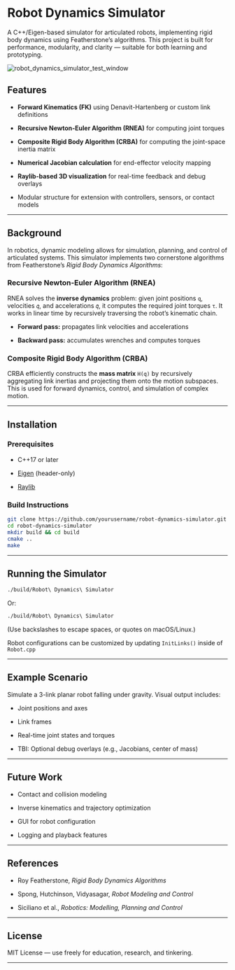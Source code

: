 # Robot Dynamics Simulator

A C++/Eigen-based simulator for articulated robots, implementing rigid body dynamics using Featherstone’s algorithms. This project is built for performance, modularity, and clarity — suitable for both learning and prototyping.

![robot_dynamics_simulator_test_window](https://github.com/user-attachments/assets/48e38236-f7ae-42fd-b94f-dd726ace0356)

## Features

- **Forward Kinematics (FK)** using Denavit-Hartenberg or custom link definitions
    
- **Recursive Newton-Euler Algorithm (RNEA)** for computing joint torques
    
- **Composite Rigid Body Algorithm (CRBA)** for computing the joint-space inertia matrix
    
- **Numerical Jacobian calculation** for end-effector velocity mapping
    
- **Raylib-based 3D visualization** for real-time feedback and debug overlays
    
- Modular structure for extension with controllers, sensors, or contact models
    

---

## Background

In robotics, dynamic modeling allows for simulation, planning, and control of articulated systems. This simulator implements two cornerstone algorithms from Featherstone’s _Rigid Body Dynamics Algorithms_:

### Recursive Newton-Euler Algorithm (RNEA)

RNEA solves the **inverse dynamics** problem: given joint positions `q`, velocities `𝑞̇`, and accelerations `𝑞̈`, it computes the required joint torques `τ`. It works in linear time by recursively traversing the robot’s kinematic chain.

- **Forward pass:** propagates link velocities and accelerations
    
- **Backward pass:** accumulates wrenches and computes torques
    

### Composite Rigid Body Algorithm (CRBA)

CRBA efficiently constructs the **mass matrix** `H(q)` by recursively aggregating link inertias and projecting them onto the motion subspaces. This is used for forward dynamics, control, and simulation of complex motion.

---

## Installation

### Prerequisites

- C++17 or later
    
- [Eigen](https://eigen.tuxfamily.org/) (header-only)
    
- [Raylib](https://www.raylib.com/)
    

### Build Instructions

```bash
git clone https://github.com/yourusername/robot-dynamics-simulator.git
cd robot-dynamics-simulator
mkdir build && cd build
cmake ..
make
```

---

## Running the Simulator

```bash
./build/Robot\ Dynamics\ Simulator
```

Or:

```bash
./build/Robot\ Dynamics\ Simulator
```

(Use backslashes to escape spaces, or quotes on macOS/Linux.)

Robot configurations can be customized by updating `InitLinks()` inside of `Robot.cpp`


---

## Example Scenario

Simulate a 3-link planar robot falling under gravity. Visual output includes:

- Joint positions and axes
    
- Link frames
    
- Real-time joint states and torques
    
- TBI: Optional debug overlays (e.g., Jacobians, center of mass)
    

---

## Future Work

- Contact and collision modeling
    
- Inverse kinematics and trajectory optimization
    
- GUI for robot configuration
    
- Logging and playback features
    

---

## References

- Roy Featherstone, _Rigid Body Dynamics Algorithms_
    
- Spong, Hutchinson, Vidyasagar, _Robot Modeling and Control_
    
- Siciliano et al., _Robotics: Modelling, Planning and Control_
    

---

## License

MIT License — use freely for education, research, and tinkering.

---

